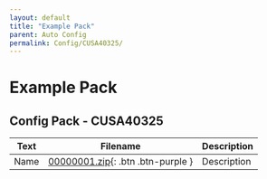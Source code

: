 ```yaml
---
layout: default
title: "Example Pack"
parent: Auto Config
permalink: Config/CUSA40325/
---
```

# Example Pack

## Config Pack - CUSA40325

| Text | Filename | Description |
|------|----------|-------------|
| Name | [00000001.zip](00000001.zip){: .btn .btn-purple } | Description |
